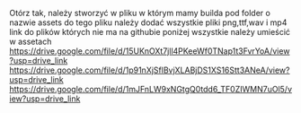 Otórz tak, należy stworzyć w pliku w którym mamy builda pod folder o nazwie assets
do tego pliku należy dodać wszystkie pliki png,ttf,wav i mp4 
link do plików których nie ma na githubie poniżej wszystkie należy umieścić w assetach
https://drive.google.com/file/d/15UKnOXt7jll4PKeeWf0TNap1t3FvrYoA/view?usp=drive_link
https://drive.google.com/file/d/1p91nXjSflBvjXLABjDS1XS16Stt3ANeA/view?usp=drive_link
https://drive.google.com/file/d/1mJFnLW9xNGtgQ0tdd6_TF0ZIWMN7uOl5/view?usp=drive_link
